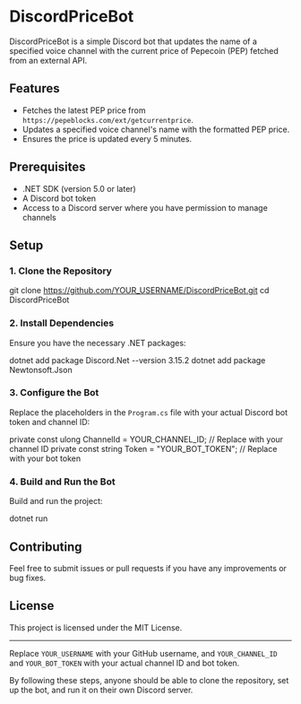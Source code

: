 # DiscordPriceBot

DiscordPriceBot is a simple Discord bot that updates the name of a specified voice channel with the current price of Pepecoin (PEP) fetched from an external API.

## Features

- Fetches the latest PEP price from `https://pepeblocks.com/ext/getcurrentprice`.
- Updates a specified voice channel's name with the formatted PEP price.
- Ensures the price is updated every 5 minutes.

## Prerequisites

- .NET SDK (version 5.0 or later)
- A Discord bot token
- Access to a Discord server where you have permission to manage channels

## Setup

### 1. Clone the Repository

git clone https://github.com/YOUR_USERNAME/DiscordPriceBot.git
cd DiscordPriceBot


### 2. Install Dependencies

Ensure you have the necessary .NET packages:

dotnet add package Discord.Net --version 3.15.2
dotnet add package Newtonsoft.Json


### 3. Configure the Bot

Replace the placeholders in the `Program.cs` file with your actual Discord bot token and channel ID:

private const ulong ChannelId = YOUR_CHANNEL_ID; // Replace with your channel ID
private const string Token = "YOUR_BOT_TOKEN"; // Replace with your bot token


### 4. Build and Run the Bot

Build and run the project:

dotnet run


## Contributing

Feel free to submit issues or pull requests if you have any improvements or bug fixes.

## License

This project is licensed under the MIT License.

---

Replace `YOUR_USERNAME` with your GitHub username, and `YOUR_CHANNEL_ID` and `YOUR_BOT_TOKEN` with your actual channel ID and bot token.

By following these steps, anyone should be able to clone the repository, set up the bot, and run it on their own Discord server.
